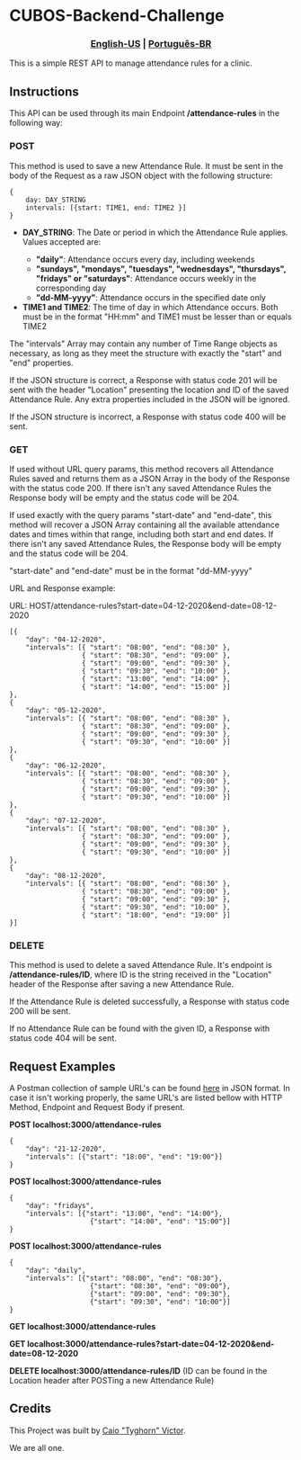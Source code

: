<h1> CUBOS-Backend-Challenge </h1>
<h3 align="center">
    <a href="README.md">English-US</a>
    <span>|</span>
    <a href="README-ptBR.md">Português-BR</a>
</h3>

<p>This is a simple REST API to manage attendance rules for a clinic.</p>

<h2>Instructions</h2>

<p>This API can be used through its main Endpoint <strong>/attendance-rules</strong> in the following way:</p>

<h3>POST</h3>
This method is used to save a new Attendance Rule. It must be sent in the body of the Request as a raw JSON object with the following structure:

```
{
    day: DAY_STRING
    intervals: [{start: TIME1, end: TIME2 }]
}
```
<ul>
    <li><strong>DAY_STRING</strong>: The Date or period in which the Attendance Rule applies. Values accepted are:</li>
    <ul>
        <li><strong>"daily"</strong>: Attendance occurs every day, including weekends</li>
        <li><strong>"sundays", "mondays", "tuesdays", "wednesdays", "thursdays", "fridays" or "saturdays"</strong>: Attendance occurs weekly in the corresponding day</li>
        <li><strong>"dd-MM-yyyy"</strong>: Attendance occurs in the specified date only</li>
    </ul>
    <li><strong>TIME1 and TIME2</strong>: The time of day in which Attendance occurs. Both must be in the format "HH:mm" and TIME1 must be lesser than or equals TIME2</li>
</ul>

<p>The "intervals" Array may contain any number of Time Range objects as necessary, as long as they meet the structure with exactly the "start" and "end" properties.</p>
<p>If the JSON structure is correct, a Response with status code 201 will be sent with the header "Location" presenting the location and ID of the saved Attendance Rule. Any extra properties included in the JSON will be ignored.</p>
<p>If the JSON structure is incorrect, a Response with status code 400 will be sent.</p>

<h3>GET</h3>
<p>If used without URL query params, this method recovers all Attendance Rules saved and returns them as a JSON Array in the body of the Response with the status code 200. If there isn't any saved Attendance Rules the Response body will be empty and the status code will be 204.</p>

<p>If used exactly with the query params "start-date" and "end-date", this method will recover a JSON Array containing all the available attendance dates and times within that range, including both start and end dates. If there isn't any saved Attendance Rules, the Response body will be empty and the status code will be 204.</p>

<p>"start-date" and "end-date" must be in the format "dd-MM-yyyy"</p>

<p>URL and Response example:</p>
URL: HOST/attendance-rules?start-date=04-12-2020&end-date=08-12-2020

```
[{
    "day": "04-12-2020",
    "intervals": [{ "start": "08:00", "end": "08:30" },
                  { "start": "08:30", "end": "09:00" },
                  { "start": "09:00", "end": "09:30" },
                  { "start": "09:30", "end": "10:00" },
                  { "start": "13:00", "end": "14:00" },
                  { "start": "14:00", "end": "15:00" }]
},
{
    "day": "05-12-2020",
    "intervals": [{ "start": "08:00", "end": "08:30" },
                  { "start": "08:30", "end": "09:00" },
                  { "start": "09:00", "end": "09:30" },
                  { "start": "09:30", "end": "10:00" }]
},
{
    "day": "06-12-2020",
    "intervals": [{ "start": "08:00", "end": "08:30" },
                  { "start": "08:30", "end": "09:00" },
                  { "start": "09:00", "end": "09:30" },
                  { "start": "09:30", "end": "10:00" }]
},
{
    "day": "07-12-2020",
    "intervals": [{ "start": "08:00", "end": "08:30" },
                  { "start": "08:30", "end": "09:00" },
                  { "start": "09:00", "end": "09:30" },
                  { "start": "09:30", "end": "10:00" }]
},
{
    "day": "08-12-2020",
    "intervals": [{ "start": "08:00", "end": "08:30" },
                  { "start": "08:30", "end": "09:00" },
                  { "start": "09:00", "end": "09:30" },
                  { "start": "09:30", "end": "10:00" },
                  { "start": "18:00", "end": "19:00" }]
}]
```

<h3>DELETE</h3>

<p>This method is used to delete a saved Attendance Rule. It's endpoint is <strong>/attendance-rules/ID</strong>, where ID is the string received in the "Location" header of the Response after saving a new Attendance Rule.</p>

<p>If the Attendance Rule is deleted successfully, a Response with status code 200 will be sent.</p>

<p>If no Attendance Rule can be found with the given ID, a Response with status code 404 will be sent.</p>


<h2>Request Examples</h2>

<p>A Postman collection of sample URL's can be found <a href=https://www.getpostman.com/collections/b76f1f2abe9bf184c39d>here</a> in JSON format. In case it isn't working properly, the same URL's are listed bellow with HTTP Method, Endpoint and Request Body if present.</p>

<p><strong>POST localhost:3000/attendance-rules</strong></p>

```
{
    "day": "21-12-2020",
    "intervals": [{"start": "18:00", "end": "19:00"}]
}
```

<p><strong>POST localhost:3000/attendance-rules</strong></p>

```
{
    "day": "fridays",
    "intervals": [{"start": "13:00", "end": "14:00"},
                    {"start": "14:00", "end": "15:00"}]
}
```

<p><strong>POST localhost:3000/attendance-rules</strong></p>

```
{
    "day": "daily",
    "intervals": [{"start": "08:00", "end": "08:30"}, 
                    {"start": "08:30", "end": "09:00"},
                    {"start": "09:00", "end": "09:30"},
                    {"start": "09:30", "end": "10:00"}]
}
```

<p><strong>GET localhost:3000/attendance-rules</strong></p>

<p><strong>GET localhost:3000/attendance-rules?start-date=04-12-2020&end-date=08-12-2020</strong></p>

<p><strong>DELETE localhost:3000/attendance-rules/ID</strong> (ID can be found in the Location header after POSTing a new Attendance Rule)</p>



<h2>Credits</h2>

This Project was built by [Caio "Tyghorn" Victor](https://github.com/CaioVictorMota).

We are all one.